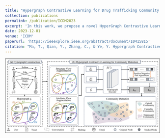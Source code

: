 ```yaml
---
title: "Hypergraph Contrastive Learning for Drug Trafficking Community Detection"
collection: publications
permalink: /publication/ICDM2023
excerpt: 'In this work, we propose a novel HyperGraph Contrastive Learning framework called **HyGCL-DC** that employs hypergraph to model the higher-order relationships among users to detect Drug trafficking Communities. Our newly collected dataset and source code is available [here](https://github.com/GraphResearcher/HyGCL-DC).'
date: 2023-12-01
venue: 'ICDM'
paperurl: 'https://ieeexplore.ieee.org/abstract/document/10415815'
citation: "Ma, T., Qian, Y., Zhang, C., & Ye, Y. Hypergraph Contrastive Learning for Drug Trafficking Community Detection. In ICDM 2023."
---
```


<img src="images/Framework/ICDM2023.png">